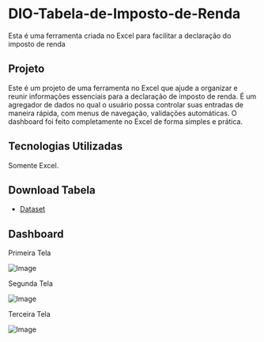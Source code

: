 # DIO-Tabela-de-Imposto-de-Renda
Esta é uma ferramenta criada no Excel para facilitar a declaração do imposto de renda

## Projeto
Este é um projeto de uma ferramenta no Excel que ajude a organizar e reunir informações essenciais para a declaração de imposto de renda. É um agregador de dados no qual o usuário possa controlar suas entradas de maneira rápida, com menus de navegação, validações automáticas. 
O dashboard foi feito completamente no Excel de forma simples e prática.

## Tecnologias Utilizadas
Somente Excel.

## Download Tabela
- <a href = "https://github.com/Rodolpho-Miranda/DIO-Tabela-de-Imposto-de-Renda/blob/main/App%20de%20Imposto%20de%20Renda.ods">Dataset</a>


## Dashboard
Primeira Tela

![Image](https://github.com/user-attachments/assets/e229d741-0ab0-4c16-bb86-6335360b3c2f)

Segunda Tela

![Image](https://github.com/user-attachments/assets/06f4228d-45e9-4e8a-af18-5b71c3e6d1d6)

Terceira Tela

![Image](https://github.com/user-attachments/assets/53e9eb51-360c-40f8-9254-c1c0c1f195ad)
